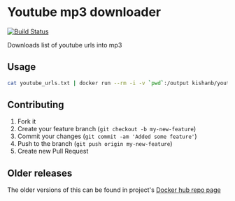 # Youtube mp3 downloader

[![Build Status](https://travis-ci.org/kishaningithub/youtube-mp3-downloader.svg?branch=master)](https://travis-ci.org/kishaningithub/youtube-mp3-downloader)

Downloads list of youtube urls into mp3

## Usage

```bash
cat youtube_urls.txt | docker run --rm -i -v `pwd`:/output kishanb/youtube-mp3-downloader:1.0.1
```

## Contributing

1. Fork it
2. Create your feature branch (`git checkout -b my-new-feature`)
3. Commit your changes (`git commit -am 'Added some feature'`)
4. Push to the branch (`git push origin my-new-feature`)
5. Create new Pull Request

## Older releases

The older versions of this can be found in project's [Docker hub repo page](https://hub.docker.com/r/kishanb/youtube-mp3-downloader/)